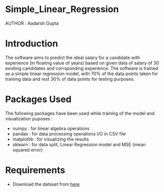 # Simple_Linear_Regression

AUTHOR : Aadarsh Gupta

# Introduction

The software aims to predict the ideal salary for a candidate with experience (in floating value of years) based on given data of salary of 30 existing candidates and corrsponding experience. The software is trained as a simple linear regression model, with 70% of the data points taken for training data and rest 30% of data points for testing purposes.

# Packages Used
The following packages have been used while training of the model and visualization puposes :
- numpy : for linear algebra operations
- pandas : for data processing operations I/O in CSV file
- matplotlib : for visualizing the results
- sklearn : for data split, Linear Regression model and MSE (mean squared error)

# Requirements 
- Download the dataset from [here](https://s3.us-west-2.amazonaws.com/public.gamelab.fun/dataset/salary_data.csv)
